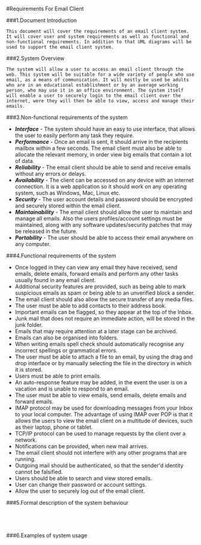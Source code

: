 #Requirements For Email Client

###1.Document Introduction  
```  
This document will cover the requirements of an email client system. It will cover user and system requirements as well as functional and non-functional requirements. In addition to that UML diagrams will be used to support the email client system. 

```  
###2.System	Overview

```  
The system will allow a user to access an email client through the web. This system will be suitable for a wide variety of people who use email, as a means of communication. It will mostly be used be adults who are in an educational establishment or by an average working person, who may use it in an office environment. The system itself will enable a user to securely login to the email client over the internet, were they will then be able to view, access and manage their emails. 
```


###3.Non-functional	requirements of	the	system
  
- **_Interface_** - The system should have an easy to use interface, that allows the user to easily perform any task they require.  
- **_Performance_** - Once an email is sent, it should arrive in the recipients mailbox within a few seconds. The email client must also be able to allocate the relevant memory, in order view big emails that contain a lot of data.
- **_Reliability_** - The email client should be able to send and receive emails without any errors or delays.
- **_Availability_** - The client can be accessed on any device with an internet connection. It is a web application so it should work on any operating system, such as Windows, Mac, Linux etc. 
- **_Security_** - The user account details and password should be encrypted and securely stored within the email client. 
- **_Maintainability_** - The email client should allow the user to maintain and manage all emails. Also the users profiles/account settings must be maintained, along with any software updates/security patches that may be released in the future. 
- **_Portability_** - The user should be able to access their email anywhere on any computer. 


 


###4.Functional requirements of	the	system
- Once logged in they can view any email they have received, send emails, delete emails, forward emails and perform any other tasks usually found in any email client.  
- Additional security features are provided, such as being able to mark suspicious emails as spam or being able to an unverified block a sender. 
- The email client should also allow the secure transfer of any media files.
- The user must be able to add contacts to their address book. 
- Important emails can be flagged, so they appear at the top of the Inbox.
- Junk mail that does not require an immediate action, will be stored in the junk folder.
- Emails that may require attention at a later stage can be archived.
- Emails can also be organised into folders.
- When writing emails spell check should automatically recognise any incorrect spellings or grammatical errors. 
- The user must be able to attach a file to an email, by using the drag and drop interface or by manually selecting the file in the directory in which it is stored. 
- Users must be able to print emails.
- An auto-response feature may be added, in the event the user is on a vacation and is unable to respond to an email. 
- The user must be able to view emails, send emails, delete emails and forward emails.
- IMAP protocol may be used for downloading messages from your Inbox to your local computer. The advantage of using IMAP over POP is that it allows the users to view the email client on a multitude of devices, such as their laptop, phone or tablet. 
- TCP/IP protocol can be used to manage requests by the client over a network. 
- Notifications can be provided, when new mail arrives. 
- The email client should not interfere with any other programs that are running. 
- Outgoing mail should be authenticated, so that the sender'd identity cannot be falsified. 
- Users should be able to search and view stored emails. 
- User can change their password or account settings.
- Allow the user to securely log out of the email client. 


###5.Formal	description	of the system behaviour
```  
 
 
 

```
###6.Examples of system	usage
```  
 
 
 

```